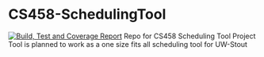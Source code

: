 # CS458-SchedulingTool
[![Build, Test and Coverage Report](https://github.com/Kirbitz/CS458-SchedulingTool/actions/workflows/BuildCodeCoverage.yml/badge.svg)](https://github.com/Kirbitz/CS458-SchedulingTool/actions/workflows/BuildCodeCoverage.yml)
Repo for CS458 Scheduling Tool Project <br/>
Tool is planned to work as a one size fits all scheduling tool for UW-Stout
